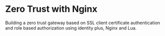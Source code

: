 # Zero Trust with Nginx

Building a zero trust gateway based on SSL client certificate authentication and role based authorization using identity plus, Nginx and Lua.